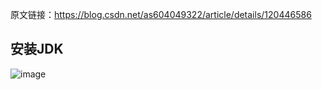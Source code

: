 原文链接：https://blog.csdn.net/as604049322/article/details/120446586


## 安装JDK
![image](https://github.com/user-attachments/assets/de75f8f9-dd1b-4776-8274-b1402e45678f)
